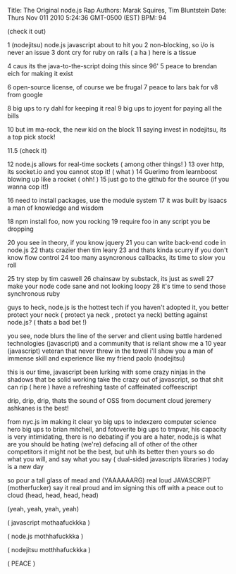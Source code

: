 Title: The Original node.js Rap
Authors: Marak Squires, Tim Bluntstein 
Date: Thurs Nov 011 2010 5:24:36 GMT-0500 (EST)
BPM: 94

(check it out)

1 (nodejitsu) node.js javascript about to hit you
2 non-blocking, so i/o is never an issue
3 dont cry for ruby on rails ( a ha ) here is a tissue

4 caus its the java-to-the-script doing this since 96'
5 peace to brendan eich for making it exist 

6 open-source license, of course we be frugal
7 peace to lars bak for v8 from google

8 big ups to ry dahl for keeping it real
9 big ups to joyent for paying all the bills

10 but im ma-rock, the new kid on the block 
11 saying invest in nodejitsu, its a top pick stock!

11.5 (check it)

12 node.js allows for real-time sockets ( among other things! )
13 over http, its socket.io and you cannot stop it! ( what )
14 Guerimo from learnboost blowing up like a rocket ( ohh! )
15 just go to the github for the source (if you wanna cop it!)

16 need to install packages, use the module system
17 it was built by isaacs a man of knowledge and wisdom

18 npm install foo, now you rocking
19 require foo in any script you be dropping

20 you see in theory, if you know jquery
21 you can write back-end code in node.js
22 thats crazier then tim leary
23 and thats kinda scurry if you don't know flow control
24 too many asyncronous callbacks, its time to slow you roll

25 try step by tim caswell
26 chainsaw by substack, its just as swell
27 make your node code sane and not looking loopy
28 it's time to send those synchronous ruby

guys to heck, node.js is the hottest tech
if you haven't adopted it, you better protect your neck
( protect ya neck , protect ya neck)
betting against node.js? ( thats a bad bet !)

you see, node blurs the line of the server and client
using battle hardened technologies (javascript) and a community that is reliant
show me a 10 year (javascript) veteran that never threw in the towel
i'll show you a man of immense skill and experience like my friend paolo (nodejitsu)

this is our time, javascript been lurking
with some crazy ninjas in the shadows that be solid working
take the crazy out of javascript, so that shit can rip
( here ) have a refreshing taste of caffeinated coffeescript

drip, drip, drip, thats the sound of OSS 
from document cloud jeremery ashkanes is the best!

from nyc.js im making it clear yo
big ups to indexzero computer science hero
big ups to brian mitchell, and fotoverite
big ups to tmpvar,  his capacity is very
intimidating, there is no debating
if you are a hater, node.js is what are you should be hating
(we're) defacing all of other of the other competitors
it might not be the best, but uhh its better then yours
so do what you will, and say what you say 
( dual-sided javascripts libraries ) today is a new day

so pour a tall glass of mead and (YAAAAAARG) real loud
JAVASCRIPT (motherfucker) say it real proud
and im signing this off with a peace out to cloud (head, head, head, head)

(yeah, yeah, yeah, yeah)

( javascript mothaafuckkka )

( node.js mothhafuckkka )

( nodejitsu motthhafuckkka )

( PEACE )

